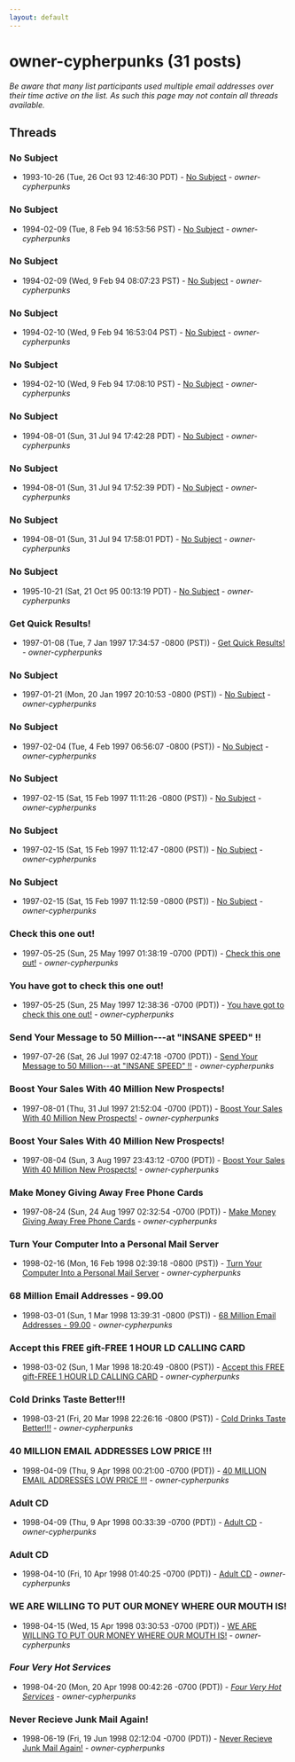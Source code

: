 ```yaml
---
layout: default
---
```


# owner-cypherpunks (31 posts)

_Be aware that many list participants used multiple email addresses over their time active on the list. As such this page may not contain all threads available._

## Threads

### No Subject
+ 1993-10-26 (Tue, 26 Oct 93 12:46:30 PDT) - [No Subject](/archive/1993/10/5b800673a58e7c6fe49564d915e612aa9befdd3365f6c0d926d6e2cd9f32f0c7) - _owner-cypherpunks_

### No Subject
+ 1994-02-09 (Tue, 8 Feb 94 16:53:56 PST) - [No Subject](/archive/1994/02/37e35b207b49e3ae2fe51d251175a69866949a1638e6a6f0eb67fb4c9e6f4ea6) - _owner-cypherpunks_

### No Subject
+ 1994-02-09 (Wed, 9 Feb 94 08:07:23 PST) - [No Subject](/archive/1994/02/d568c965fb3a8b8eb2b4dd31a10f679f3a8a0e9f4a39441151f9bddd1bcd8b1b) - _owner-cypherpunks_

### No Subject
+ 1994-02-10 (Wed, 9 Feb 94 16:53:04 PST) - [No Subject](/archive/1994/02/0bf7946c9acca30d8e2298f2b109723f1ae97a2dc13147921615eb93ff8b2538) - _owner-cypherpunks_

### No Subject
+ 1994-02-10 (Wed, 9 Feb 94 17:08:10 PST) - [No Subject](/archive/1994/02/ff67062f2d64db6f850671bfa8510f5c600853326daba8d59325ecde434f6c29) - _owner-cypherpunks_

### No Subject
+ 1994-08-01 (Sun, 31 Jul 94 17:42:28 PDT) - [No Subject](/archive/1994/08/ce8ddcc8c989166a7d093a06c63af657819be4d4fb4bd6088a4a6c2f768a32f8) - _owner-cypherpunks_

### No Subject
+ 1994-08-01 (Sun, 31 Jul 94 17:52:39 PDT) - [No Subject](/archive/1994/08/2d05bb24caa44a31dd650ca6c0e58dbf53d7ea0a450d09e81a8b33a7f83a5403) - _owner-cypherpunks_

### No Subject
+ 1994-08-01 (Sun, 31 Jul 94 17:58:01 PDT) - [No Subject](/archive/1994/08/feb19a5057d9b2d92e28e9f3b25d606445cd780dc12a3bcf3860ffae8c19c8d5) - _owner-cypherpunks_

### No Subject
+ 1995-10-21 (Sat, 21 Oct 95 00:13:19 PDT) - [No Subject](/archive/1995/10/e76680cd50c6a0a514633f1776d3faa25f455444855c095a4f0ee47afa4848cb) - _owner-cypherpunks_

### Get Quick Results!
+ 1997-01-08 (Tue, 7 Jan 1997 17:34:57 -0800 (PST)) - [Get Quick Results!](/archive/1997/01/a2d1b315ffb9e299fd17bb0b1ab1d46b98abf6ec880dcd4ec23d23193584b332) - _owner-cypherpunks_

### No Subject
+ 1997-01-21 (Mon, 20 Jan 1997 20:10:53 -0800 (PST)) - [No Subject](/archive/1997/01/1ad7a5636535f527b193155ae167b59735150931d7905688017b03d60bdee545) - _owner-cypherpunks_

### No Subject
+ 1997-02-04 (Tue, 4 Feb 1997 06:56:07 -0800 (PST)) - [No Subject](/archive/1997/02/379dd71e904295593cfb17d08dd7e0eaa3d880b77f005cbec3ba3b99019414e1) - _owner-cypherpunks_

### No Subject
+ 1997-02-15 (Sat, 15 Feb 1997 11:11:26 -0800 (PST)) - [No Subject](/archive/1997/02/b4d35888cc909f9810f4726408fac59dcb63d9b695f3321cfe18e6cb2efa4f4e) - _owner-cypherpunks_

### No Subject
+ 1997-02-15 (Sat, 15 Feb 1997 11:12:47 -0800 (PST)) - [No Subject](/archive/1997/02/e05681d3411e686713e11feca39ffae836d9d62d58609ada7baff2f2af676f57) - _owner-cypherpunks_

### No Subject
+ 1997-02-15 (Sat, 15 Feb 1997 11:12:59 -0800 (PST)) - [No Subject](/archive/1997/02/2d0097cd01427a119dafe445be6470e5b7a3079dc82ea9471e775eaaa58a51d7) - _owner-cypherpunks_

### Check this one out!
+ 1997-05-25 (Sun, 25 May 1997 01:38:19 -0700 (PDT)) - [Check this one out!](/archive/1997/05/95b3b6d63b28faf744841dd2a2a11715d338c686e675765b92e3ab841ab4997a) - _owner-cypherpunks_

### You have got to check this one out!
+ 1997-05-25 (Sun, 25 May 1997 12:38:36 -0700 (PDT)) - [You have got to check this one out!](/archive/1997/05/4f0debd4a54fe2f82e449e49261d1696e51ae7971833c926ea9ca3e170877e9d) - _owner-cypherpunks_

### Send Your Message to 50 Million---at "INSANE SPEED" !!
+ 1997-07-26 (Sat, 26 Jul 1997 02:47:18 -0700 (PDT)) - [Send Your Message to 50 Million---at "INSANE SPEED" !!](/archive/1997/07/af4b58a2b12f432b492d53b78e589040260fc48b11b9dada16718d694a7565b6) - _owner-cypherpunks_

### Boost Your Sales With 40 Million New Prospects!
+ 1997-08-01 (Thu, 31 Jul 1997 21:52:04 -0700 (PDT)) - [Boost Your Sales With 40 Million New Prospects!](/archive/1997/08/6b2a1e0aaf6c89f02efa790dc52aec26da0039e06d4d85a51c15060523bf9e57) - _owner-cypherpunks_

### Boost Your Sales With 40 Million New Prospects!
+ 1997-08-04 (Sun, 3 Aug 1997 23:43:12 -0700 (PDT)) - [Boost Your Sales With 40 Million New Prospects!](/archive/1997/08/31eddebf7645ca75939c27d1d02ef44642d4eb31740aba7e0f173b76372f30fc) - _owner-cypherpunks_

### Make Money Giving Away Free Phone Cards
+ 1997-08-24 (Sun, 24 Aug 1997 02:32:54 -0700 (PDT)) - [Make Money Giving Away Free Phone Cards](/archive/1997/08/e05773323e42c8964b9664dc7c0902bf8cfce8e80b68524a271ba127c9c6937b) - _owner-cypherpunks_

### Turn Your Computer Into a Personal Mail Server
+ 1998-02-16 (Mon, 16 Feb 1998 02:39:18 -0800 (PST)) - [Turn Your Computer Into a Personal Mail Server](/archive/1998/02/a254880df68544203f242dcef7cde6b67ceb7149abc80c7610a29eba674ae2ae) - _owner-cypherpunks_

### 68 Million Email Addresses - 99.00
+ 1998-03-01 (Sun, 1 Mar 1998 13:39:31 -0800 (PST)) - [68 Million Email Addresses - 99.00](/archive/1998/03/3038b261c3182687bf7ac45a013bc7ae8a597fdef65b322933d2a6e8a2e97bd2) - _owner-cypherpunks_

### Accept this FREE gift-FREE  1 HOUR LD CALLING CARD
+ 1998-03-02 (Sun, 1 Mar 1998 18:20:49 -0800 (PST)) - [Accept this FREE gift-FREE  1 HOUR LD CALLING CARD](/archive/1998/03/d10e52a2d4d1929bc34e04bda6820b8b780d3abf121b327744e0a8a1ea5ccc4f) - _owner-cypherpunks_

### Cold Drinks Taste Better!!!
+ 1998-03-21 (Fri, 20 Mar 1998 22:26:16 -0800 (PST)) - [Cold Drinks Taste Better!!!](/archive/1998/03/16fe50f20f861343b4cc6fbcab943bf0e3890531e7a39f80c8a2bff6ed22a95b) - _owner-cypherpunks_

### 40 MILLION EMAIL ADDRESSES LOW PRICE !!!
+ 1998-04-09 (Thu, 9 Apr 1998 00:21:00 -0700 (PDT)) - [40 MILLION EMAIL ADDRESSES LOW PRICE !!!](/archive/1998/04/393326eb36bbfaecc99782d7cf2065f61429fc5b7deff567d19495869298d420) - _owner-cypherpunks_

### Adult CD
+ 1998-04-09 (Thu, 9 Apr 1998 00:33:39 -0700 (PDT)) - [Adult CD](/archive/1998/04/591bc0fa67ac31a1889983f33e8d159188782bc6e9dc01760d866dccb6c5af15) - _owner-cypherpunks_

### Adult CD
+ 1998-04-10 (Fri, 10 Apr 1998 01:40:25 -0700 (PDT)) - [Adult CD](/archive/1998/04/566a440114a9a90b568922b18c252f6a4132a93b2b9deebd7d12e2be1146473b) - _owner-cypherpunks_

### WE ARE WILLING TO PUT OUR MONEY WHERE OUR MOUTH IS!
+ 1998-04-15 (Wed, 15 Apr 1998 03:30:53 -0700 (PDT)) - [WE ARE WILLING TO PUT OUR MONEY WHERE OUR MOUTH IS!](/archive/1998/04/ef8e0f10bc9756211c1e406b1b9fe1b18705d5d48c27eb190c5c695a27a82325) - _owner-cypherpunks_

### *Four Very Hot Services*
+ 1998-04-20 (Mon, 20 Apr 1998 00:42:26 -0700 (PDT)) - [*Four Very Hot Services*](/archive/1998/04/2c22246e355a83ff8ccf4f0309d48600acbe3de1ff018a73c701e879cc214bf5) - _owner-cypherpunks_

### Never Recieve Junk Mail Again!
+ 1998-06-19 (Fri, 19 Jun 1998 02:12:04 -0700 (PDT)) - [Never Recieve Junk Mail Again!](/archive/1998/06/3dc5bdb25af5476a3ed3f110ef79cc70384d639e42a80cdc4dfadd877ddfc336) - _owner-cypherpunks_

